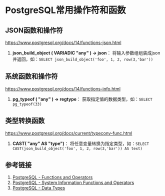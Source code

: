 # PostgreSQL常用操作符和函数



## JSON函数和操作符
https://www.postgresql.org/docs/14/functions-json.html

1) **json_build_object ( VARIADIC "any" ) → json**：
   将输入参数组组装成json并返回，如：`SELECT json_build_object('foo', 1, 2, row(3,'bar'))`


## 系统函数和操作符
https://www.postgresql.org/docs/14/functions-info.html

1) **pg_typeof ( "any" ) → regtype**：
   获取指定值的数据类型，如：`SELECT pg_typeof(33)`


## 类型转换函数
https://www.postgresql.org/docs/current/typeconv-func.html

1) **CAST( "any" AS "type")**：
   将任意变量转换为指定类型，如：`SELECT CAST(json_build_object('foo', 1, 2, row(3,'bar')) AS text)`

## 参考链接
1. [PostgreSQL - Functions and Operators](https://www.postgresql.org/docs/14/functions.html)
2. [PostgreSQL - System Information Functions and Operators](https://www.postgresql.org/docs/14/functions-info.html)
3. [PostgreSQL - Data Types](https://www.postgresql.org/docs/14/datatype.html)